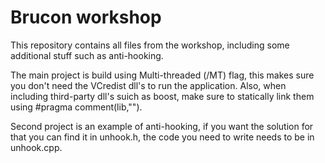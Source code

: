 # Brucon workshop

This repository contains all files from the workshop, including some additional stuff such as anti-hooking.

The main project is build using Multi-threaded (/MT) flag, this makes sure you don't need the VCredist dll's to run the application. Also, when including third-party dll's suich as boost, make sure to statically link them using #pragma comment(lib,"").

Second project is an example of anti-hooking, if you want the solution for that you can find it in unhook.h, the code you need to write needs to be in unhook.cpp.
